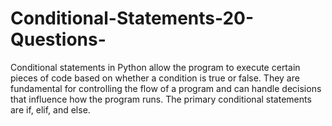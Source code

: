 # Conditional-Statements-20-Questions-
Conditional statements in Python allow the program to execute certain pieces of code based on whether a condition is true or false. They are fundamental for controlling the flow of a program and can handle decisions that influence how the program runs. The primary conditional statements are if, elif, and else.
